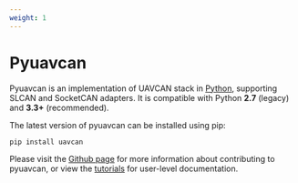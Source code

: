 ```yaml
---
weight: 1
---
```


# Pyuavcan

Pyuavcan is an implementation of UAVCAN stack in [Python](http://python.org), supporting SLCAN and SocketCAN adapters.
It is compatible with Python **2.7** (legacy) and **3.3+** (recommended).

The latest version of pyuavcan can be installed using pip:

```sh
pip install uavcan
```

Please visit the [Github page](https://github.com/UAVCAN/pyuavcan) for more information about contributing to pyuavcan, or view the [tutorials](http://uavcan.org/Implementations/Pyuavcan/Tutorials) for user-level documentation.
